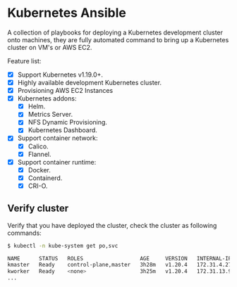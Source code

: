 # Kubernetes Ansible
A collection of playbooks for deploying a Kubernetes development cluster onto machines, they are fully automated command to bring up a Kubernetes cluster on VM's or AWS EC2.

Feature list:
- [x] Support Kubernetes v1.19.0+.
- [x] Highly available development Kubernetes cluster.
- [x] Provisioning AWS EC2 Instances
- [x] Kubernetes addons:
  - [x] Helm.
  - [x] Metrics Server.
  - [x] NFS Dynamic Provisioning. 
  - [x] Kubernetes Dashboard.
- [x] Support container network:
  - [x] Calico.
  - [x] Flannel.
- [x] Support container runtime:
  - [x] Docker.
  - [x] Containerd.
  - [x] CRI-O.

## Verify cluster
Verify that you have deployed the cluster, check the cluster as following commands:
```sh
$ kubectl -n kube-system get po,svc

NAME      STATUS   ROLES                  AGE     VERSION   INTERNAL-IP    EXTERNAL-IP   OS-IMAGE             KERNEL-VERSION   CONTAINER-RUNTIME
kmaster   Ready    control-plane,master   3h28m   v1.20.4   172.31.4.27    <none>        Ubuntu 20.04.2 LTS   5.4.0-1038-aws   cri-o://1.20.1
kworker   Ready    <none>                 3h25m   v1.20.4   172.31.13.91   <none>        Ubuntu 20.04.2 LTS   5.4.0-1038-aws   cri-o://1.20.1
...
```
